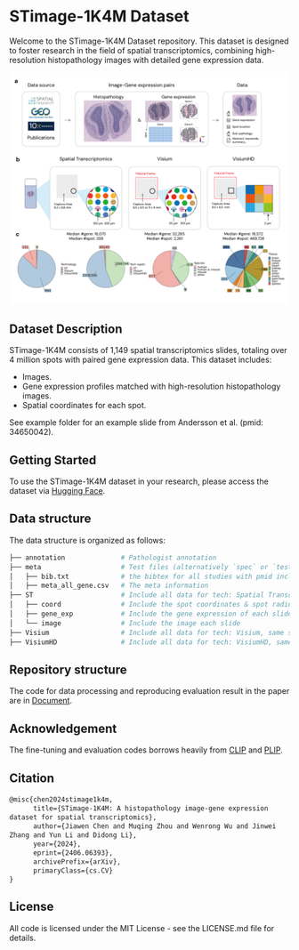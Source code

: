 # STimage-1K4M Dataset

Welcome to the STimage-1K4M Dataset repository. This dataset is designed to foster research in the field of spatial transcriptomics, combining high-resolution histopathology images with detailed gene expression data. 

![teaser](aux/f1.png "teaser")


## Dataset Description

STimage-1K4M consists of 1,149 spatial transcriptomics slides, totaling over 4 million spots with paired gene expression data. This dataset includes:

- Images.
- Gene expression profiles matched with high-resolution histopathology images.
- Spatial coordinates for each spot.

See example folder for an example slide from Andersson et al. (pmid: 34650042).

## Getting Started

To use the STimage-1K4M dataset in your research, please access the dataset via [Hugging Face](https://huggingface.co/datasets/jiawennnn/STimage-1K4M).


## Data structure
The data structure is organized as follows:

```bash
├── annotation              # Pathologist annotation
├── meta                    # Test files (alternatively `spec` or `tests`)
│   ├── bib.txt             # the bibtex for all studies with pmid included in the dataset
│   ├── meta_all_gene.csv   # The meta information
├── ST                      # Include all data for tech: Spatial Transcriptomics
│   ├── coord               # Include the spot coordinates & spot radius of each slide
│   ├── gene_exp            # Include the gene expression of each slide
│   └── image               # Include the image each slide
├── Visium                  # Include all data for tech: Visium, same structure as ST
├── VisiumHD                # Include all data for tech: VisiumHD, same structure as ST
```
## Repository structure

The code for data processing and reproducing evaluation result in the paper are in [Document](https://jiawenchenn.github.io/STimage-1K4M/docs/01-make-meta).

## Acknowledgement
The fine-tuning and evaluation codes borrows heavily from [CLIP](https://github.com/openai/CLIP/issues/83) and [PLIP](https://github.com/PathologyFoundation/plip/). 

## Citation

```
@misc{chen2024stimage1k4m,
      title={STimage-1K4M: A histopathology image-gene expression dataset for spatial transcriptomics}, 
      author={Jiawen Chen and Muqing Zhou and Wenrong Wu and Jinwei Zhang and Yun Li and Didong Li},
      year={2024},
      eprint={2406.06393},
      archivePrefix={arXiv},
      primaryClass={cs.CV}
}
```

## License

All code is licensed under the MIT License - see the LICENSE.md file for details.
